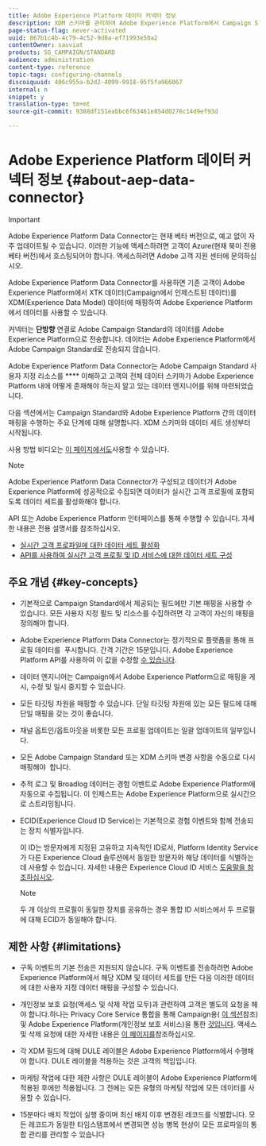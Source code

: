 ```yaml
---
title: Adobe Experience Platform 데이터 커넥터 정보
description: XDM 스키마를 관리하여 Adobe Experience Platform에서 Campaign Standard 데이터를 사용할 수 있도록 합니다.
page-status-flag: never-activated
uuid: 867b1c4b-4c79-4c52-9d0a-ef71993e50a2
contentOwner: sauviat
products: SG_CAMPAIGN/STANDARD
audience: administration
content-type: reference
topic-tags: configuring-channels
discoiquuid: 406c955a-b2d2-4099-9918-95f5fa966067
internal: n
snippet: y
translation-type: tm+mt
source-git-commit: 9388df151eabbc6f63461e854d0276c14d9ef93d

---
```



# Adobe Experience Platform 데이터 커넥터 정보 {#about-aep-data-connector}

>[!IMPORTANT]
>
>Adobe Experience Platform Data Connector는 현재 베타 버전으로, 예고 없이 자주 업데이트될 수 있습니다. 이러한 기능에 액세스하려면 고객이 Azure(현재 북미 전용 베타 버전)에서 호스팅되어야 합니다. 액세스하려면 Adobe 고객 지원 센터에 문의하십시오.

Adobe Experience Platform Data Connector를 사용하면 기존 고객이 Adobe Experience Platform에서 XTK 데이터(Campaign에서 인제스트된 데이터)를 XDM(Experience Data Model) 데이터에 매핑하여 Adobe Experience Platform에서 데이터를 사용할 수 있습니다.

커넥터는 **단방향** 연결로 Adobe Campaign Standard의 데이터를 Adobe Experience Platform으로 전송합니다. 데이터는 Adobe Experience Platform에서 Adobe Campaign Standard로 전송되지 않습니다.

Adobe Experience Platform Data Connector는 Adobe Campaign Standard 사용자 지정 리소스를 **** 이해하고 고객의 전체 데이터 스키마가 Adobe Experience Platform 내에 어떻게 존재해야 하는지 알고 있는 데이터 엔지니어를 위해 마련되었습니다.

다음 섹션에서는 Campaign Standard와 Adobe Experience Platform 간의 데이터 매핑을 수행하는 주요 단계에 대해 설명합니다. XDM 스키마와 데이터 세트 생성부터 시작됩니다.

사용 방법 비디오는 [이 페이지에서도](https://docs.adobe.com/content/help/en/campaign-learn/campaign-standard-tutorials/administrating/adobe-experience-platform-data-connector/understanding-the-adobe-experience-platform-data-connector.html)사용할 수 있습니다.

>[!NOTE]
>Adobe Experience Platform Data Connector가 구성되고 데이터가 Adobe Experience Platform에 성공적으로 수집되면 데이터가 실시간 고객 프로필에 포함되도록 데이터 세트를 활성화해야 합니다.
>
>API 또는 Adobe Experience Platform 인터페이스를 통해 수행할 수 있습니다. 자세한 내용은 전용 설명서를 참조하십시오.
>
>* [실시간 고객 프로파일에 대한 데이터 세트 활성화](https://docs.adobe.com/content/help/en/experience-platform/rtcdp/datasets/dataset.html)
>* [API를 사용하여 실시간 고객 프로필 및 ID 서비스에 대한 데이터 세트 구성](https://docs.adobe.com/content/help/en/experience-platform/catalog/api/getting-started.html)


## 주요 개념 {#key-concepts}

* 기본적으로 Campaign Standard에서 제공되는 필드에만 기본 매핑을 사용할 수 있습니다. 모든 사용자 지정 필드 및 리소스를 수집하려면 각 고객이 자신의 매핑을 정의해야 합니다.

* Adobe Experience Platform Data Connector는 정기적으로 플랫폼을 통해 프로필 데이터를 &#x200B; 푸시합니다. 간격 기간은 15분입니다. Adobe Experience Platform API를 사용하여 이 값을 수정할 [수 있습니다](https://docs.adobe.com/content/help/en/experience-platform/ingestion/home.html).

* 데이터 엔지니어는 Campaign에서 Adobe Experience Platform으로 매핑을 게시, 수정 및 일시 중지할 수 있습니다.

* 모든 타깃팅 차원을 매핑할 수 있습니다. 단일 타깃팅 차원에 있는 모든 필드에 대해 단일 매핑을 갖는 것이 좋습니다.

* 채널 옵트인/옵트아웃을 비롯한 모든 프로필 업데이트는 일괄 업데이트의 일부입니다.

* 모든 Adobe Campaign Standard 또는 XDM 스키마 변경 사항을 수동으로 다시 매핑해야 &#x200B; 합니다.

* 추적 로그 및 Broadlog 데이터는 경험 이벤트로 Adobe Experience Platform에 자동으로 수집됩니다. 이 인제스트는 Adobe Experience Platform으로 실시간으로 스트리밍됩니다.

* ECID(Experience Cloud ID Service)는 기본적으로 경험 이벤트와 함께 전송되는 장치 식별자입니다.

   이 ID는 방문자에게 지정된 고유하고 지속적인 ID로서, Platform Identity Service가 다른 Experience Cloud 솔루션에서 동일한 방문자와 해당 데이터를 식별하는 데 사용할 수 있습니다. 자세한 내용은 Experience Cloud ID 서비스 [도움말을 참조하십시오](https://docs.adobe.com/content/help/en/id-service/using/home.html).

   >[!NOTE]
   >
   >두 개 이상의 프로필이 동일한 장치를 공유하는 경우 통합 ID 서비스에서 두 프로필에 대해 ECID가 동일해야 합니다.

## 제한 사항 {#limitations}

* 구독 이벤트의 기본 전송은 지원되지 않습니다. 구독 이벤트를 전송하려면 Adobe Experience Platform에서 해당 XDM 및 데이터 세트를 만든 다음 이러한 데이터에 대한 사용자 지정 데이터 매핑을 구성할 수 있습니다.

* 개인정보 보호 요청(액세스 및 삭제 작업 모두)과 관련하여 고객은 별도의 요청을 해야 합니다.하나는 Privacy Core Service 통합을 통해 Campaign용( [이 섹션](https://helpx.adobe.com/campaign/kb/acs-privacy.html#righttoaccess)참조) 및 Adobe Experience Platform(개인정보 보호 서비스)을 통한 [것입니다](https://helpx.adobe.com/campaign/kb/acs-privacy.html#ccpa). 액세스 및 삭제 요청에 대한 자세한 내용은 [이 페이지를](https://helpx.adobe.com/campaign/kb/acs-privacy.html#righttoaccess)참조하십시오.

* 각 XDM 필드에 대해 DULE 레이블은 Adobe Experience Platform에서 수행해야 합니다. DULE 레이블을 적용하는 것은 고객의 책임입니다.

* 마케팅 작업에 대한 제한 사항은 DULE 레이블이 Adobe Experience Platform에 적용된 후에만 적용됩니다. 그 전에는 모든 유형의 마케팅 작업에 모든 데이터를 사용할 수 있습니다.

* 15분마다 배치 작업이 실행 중이며 최신 배치 이후 변경된 레코드를 식별합니다. 모든 레코드가 동일한 타임스탬프에서 변경되면 성능 병목 현상이 모든 프로파일의 통합 관리를 관리할 수 있습니다
